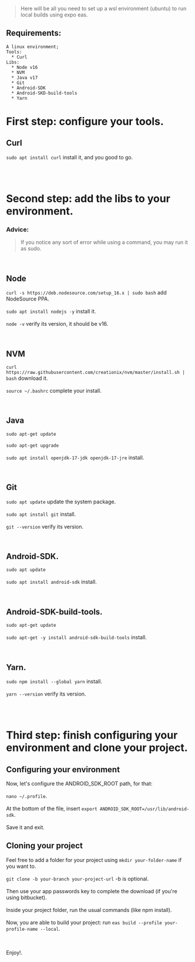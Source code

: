 > Here will be all you need to set up a wsl environment (ubuntu) to run local builds using expo eas.

## Requirements:

```
A linux environment;
Tools: 
  * Curl
Libs:
  * Node v16
  * NVM
  * Java v17
  * Git
  * Android-SDK
  * Android-SKD-build-tools
  * Yarn
```

# First step: configure your tools.

## Curl

```sudo apt install curl``` install it, and you good to go.

<br /><br />
  
# Second step: add the libs to your environment.
### Advice:
> If you notice any sort of error while using a command, you may run it as sudo.

<br />

## Node

```curl -s https://deb.nodesource.com/setup_16.x | sudo bash``` add NodeSource PPA. <br /><br />
```sudo apt install nodejs -y``` install it. <br /><br />
```node -v``` verify its version, it should be v16.

<br />

## NVM 

```curl https://raw.githubusercontent.com/creationix/nvm/master/install.sh | bash``` download it. <br /><br />
```source ~/.bashrc``` complete your install.

<br />

## Java 

```sudo apt-get update``` <br /><br />
```sudo apt-get upgrade``` <br /><br />
```sudo apt install openjdk-17-jdk openjdk-17-jre``` install.

<br />

## Git

```sudo apt update``` update the system package. <br /><br />
```sudo apt install git```  install. <br /><br />
```git --version``` verify its version.

<br />

## Android-SDK.

```sudo apt update``` <br /><br />
```sudo apt install android-sdk``` install.

<br />

## Android-SDK-build-tools.

```sudo apt-get update``` <br /><br />
```sudo apt-get -y install android-sdk-build-tools``` install.

<br />

## Yarn.

```sudo npm install --global yarn``` install. <br /><br />
```yarn --version``` verify its version.

<br /><br />

# Third step: finish configuring your environment and clone your project.

## Configuring your environment

Now, let's configure the ANDROID_SDK_ROOT path, for that: <br /><br />
```nano ~/.profile```. <br /><br />
At the bottom of the file, insert ```export ANDROID_SDK_ROOT=/usr/lib/android-sdk```. <br /><br />
Save it and exit.

## Cloning your project

Feel free to add a folder for your project using ```mkdir your-folder-name``` if you want to. <br /><br />
```git clone -b your-branch your-project-url``` -b is optional. <br /><br />
Then use your app passwords key to complete the download (if you're using bitbucket). <br /><br />
Inside your project folder, run the usual commands (like npm install). <br /><br />
Now, you are able to build your project: run ```eas build --profile your-profile-name --local```. <br /><br /><br />

Enjoy!.


